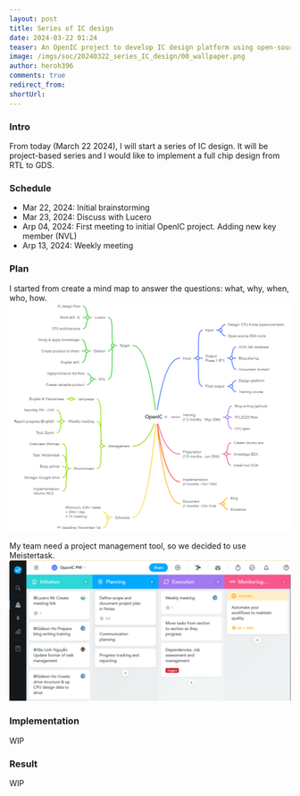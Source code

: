 ```yaml
---
layout: post
title: Series of IC design
date: 2024-03-22 01:24
teaser: An OpenIC project to develop IC design platform using open-source EDA tools
image: /imgs/soc/20240322_series_IC_design/00_wallpaper.png
author: heroh396
comments: true
redirect_from:
shortUrl:
---
```


### Intro

From today (March 22 2024), I will start a series of IC design.
It will be project-based series and I would like to implement a full chip design from RTL to GDS.

### Schedule
+ Mar 22, 2024: Initial brainstorming
+ Mar 23, 2024: Discuss with Lucero
+ Arp 04, 2024: First meeting to initial OpenIC project. Adding new key member (NVL)
+ Arp 13, 2024: Weekly meeting

### Plan

I started from create a mind map to answer the questions: what, why, when, who, how.
![openic mindmap](/imgs/soc/20240322_series_IC_design/openic_mindmap.png)

My team need a project management tool, so we decided to use Meistertask.
![openic task](/imgs/soc/20240322_series_IC_design/openic_task_manage.png)



### Implementation

WIP

### Result

WIP
